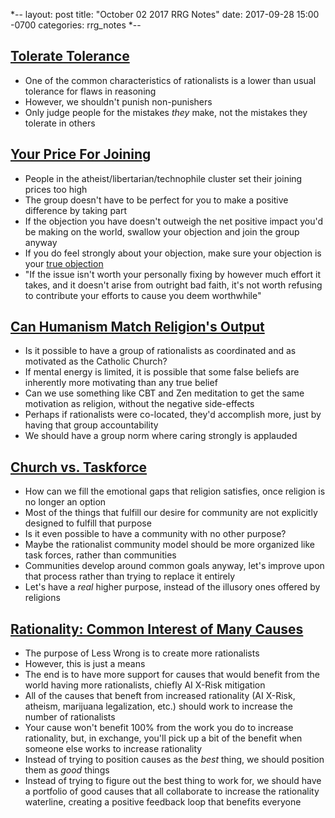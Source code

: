 *--
layout: post
title: "October 02 2017 RRG Notes"
date: 2017-09-28 15:00 -0700
categories: rrg_notes
*--

## [Tolerate Tolerance](http://lesswrong.com/lw/42/tolerate_tolerance/)
* One of the common characteristics of rationalists is a lower than usual tolerance for flaws in reasoning
* However, we shouldn't punish non-punishers
* Only judge people for the mistakes *they* make, not the mistakes they tolerate in others

## [Your Price For Joining](http://lesswrong.com/lw/5j/your_price_for_joining/)
* People in the atheist/libertarian/technophile cluster set their joining prices too high
* The group doesn't have to be perfect for you to make a positive difference by taking part
* If the objection you have doesn't outweigh the net positive impact you'd be making on the world, swallow your objection and join the group anyway
* If you do feel strongly about your objection, make sure your objection is your [true objection](http://lesswrong.com/lw/wj/is_that_your_true_rejection/)
* "If the issue isn't worth your personally fixing by however much effort it takes, and it doesn't arise from outright bad faith, it's not worth refusing to contribute your efforts to cause you deem worthwhile"

## [Can Humanism Match Religion's Output](http://lesswrong.com/lw/5t/can_humanism_match_religions_output/)
* Is it possible to have a group of rationalists as coordinated and as motivated as the Catholic Church?
* If mental energy is limited, it is possible that some false beliefs are inherently more motivating than any true belief
* Can we use something like CBT and Zen meditation to get the same motivation as religion, without the negative side-effects
* Perhaps if rationalists were co-located, they'd accomplish more, just by having that group accountability
* We should have a group norm where caring strongly is applauded

## [Church vs. Taskforce](http://lesswrong.com/lw/5v/church_vs_taskforce/)
* How can we fill the emotional gaps that religion satisfies, once religion is no longer an option
* Most of the things that fulfill our desire for community are not explicitly designed to fulfill that purpose
* Is it even possible to have a community with no other purpose?
* Maybe the rationalist community model should be more organized like task forces, rather than communities
* Communities develop around common goals anyway, let's improve upon that process rather than trying to replace it entirely
* Let's have a *real* higher purpose, instead of the illusory ones offered by religions

## [Rationality: Common Interest of Many Causes](http://lesswrong.com/lw/66/rationality_common_interest_of_many_causes/)
* The purpose of Less Wrong is to create more rationalists
* However, this is just a means
* The end is to have more support for causes that would benefit from the world having more rationalists, chiefly AI X-Risk mitigation
* All of the causes that beneft from increased rationality (AI X-Risk, atheism, marijuana legalization, etc.) should work to increase the number of rationalists
* Your cause won't benefit 100% from the work you do to increase rationality, but, in exchange, you'll pick up a bit of the benefit when someone else works to increase rationality
* Instead of trying to position causes as the *best* thing, we should position them as *good* things
* Instead of trying to figure out the best thing to work for, we should have a portfolio of good causes that all collaborate to increase the rationality waterline, creating a positive feedback loop that benefits everyone